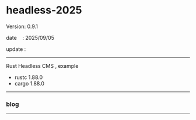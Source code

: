 ﻿# headless-2025

 Version: 0.9.1

 date    : 2025/09/05 

 update :

***

Rust Headless CMS , example

* rustc 1.88.0
* cargo 1.88.0

***
### blog

***

